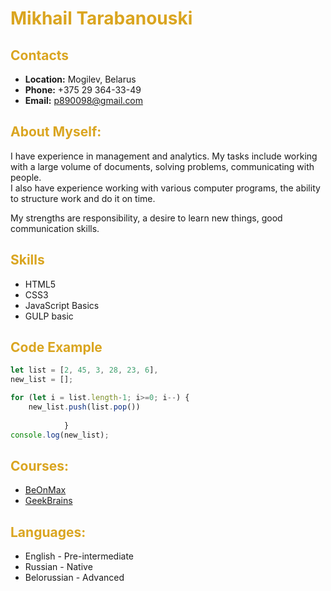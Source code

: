 <h1 style="color: #DAA520;">Mikhail Tarabanouski</h1>
<h2 style="color: #DAA520;">Contacts</h2>

* **Location:** Mogilev, Belarus
* **Phone:** +375 29 364-33-49
* **Email:** p890098@gmail.com

<h2 style="color: #DAA520;">About Myself:</h2>

I have experience in management and analytics.
My tasks include working with a large volume of documents, solving problems, communicating with people.<br/> 
I also have experience working with various computer programs, the ability to structure work and do it on time.

My strengths are responsibility, a desire to learn new things, good communication skills.  

<h2 style="color: #DAA520;">Skills</h2>

* HTML5 
* CSS3
* JavaScript Basics
* GULP basic

<h2 style="color: #DAA520;">Code Example</h2>

```javascript
let list = [2, 45, 3, 28, 23, 6],
new_list = [];

for (let i = list.length-1; i>=0; i--) {
    new_list.push(list.pop())
                
            }
console.log(new_list);
```

<h2 style="color: #DAA520;">Courses:</h2>

* [BeOnMax](https://beonmax.com)
* [GeekBrains](https://gb.ru/users/3400280?tab=skills#skills)

<h2 style="color: #DAA520;">Languages:</h2>

* English - Pre-intermediate
* Russian - Native
* Belorussian - Advanced